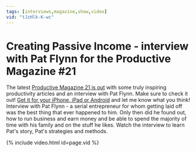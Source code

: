 ```yaml
---
tags: [interviews,magazine,show,video]
vid: "tJzHlk-K-wc"
---
```


# Creating Passive Income - interview with Pat Flynn for the Productive Magazine #21

The latest [Productive Magazine 21 is out](http://ProductiveMag.com/21/) with some truly inspiring productivity articles and an interview with Pat Flynn. Make sure to check it out! [Get it for your iPhone, iPad or Android](http://ProductiveMag.com/) and let me know what you think! Interview with Pat Flynn - a serial entrepreneur for whom getting laid off was the best thing that ever happened to him. Only then did he found out, how to run business and earn money and be able to spend the majority of time with his family and on the stuff he likes. Watch the interview to learn Pat's story, Pat's strategies and methods.

{% include video.html id=page.vid %}

<!--More-->



[n]: https://michael.gratis/nozbe